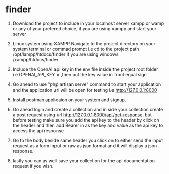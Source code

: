 # finder
1. Download the project to include in your localhost server xampp or wamp or any of your prefered choice, if you are using xampp and start your server

2. Linux system using XAMPP Navigate to the project directory on your system terminal or commad prompt i.e cd to the project path /opt/lampp/htdocs/finder
if you are using windows /xampp/htdocs/finder

4. Include the OpenAI api key in the env file inside the project root folder
i.e OPENAI_API_KEY = ,then put the key value in front equal sign

3. Go ahead to use "php artisan serve"  command to start your application
and the application url will be open for testing i.e  http://127.0.0.1:8000

4. Install postman applicaion on your system and signup.

5. Go ahead login and create a collection and in side your collection create a post request using url http://127.0.0.1:8000/api/get-response, but before testing make sure you add the api key to the header by click on the header and then add Bearer in as the key and value as the api key to access the api response

6. Go to the body beside same header you click on to either send the input request as a form input or raw as json format and it will display a json response.

7. lastly you can as well save your collection for the api documentation request if you wish.
